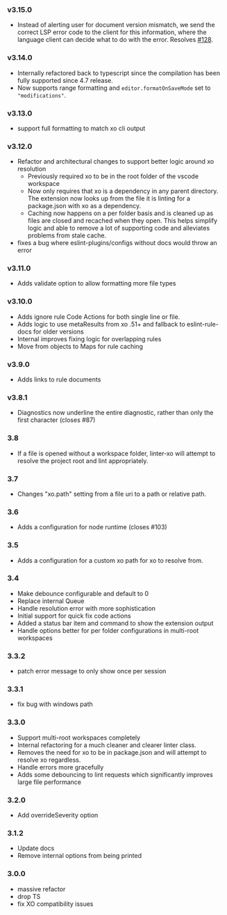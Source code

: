 ### v3.15.0

- Instead of alerting user for document version mismatch, we send the correct LSP error code to the client for this information, where the language client can decide what to do with the error. Resolves [#128](https://github.com/xojs/vscode-linter-xo/issues/128).

### v3.14.0

- Internally refactored back to typescript since the compilation has been fully supported since 4.7 release.
- Now supports range formatting and `editor.formatOnSaveMode` set to `"modifications"`.

### v3.13.0

- support full formatting to match xo cli output

### v3.12.0

- Refactor and architectural changes to support better logic around xo resolution
  - Previously required xo to be in the root folder of the vscode workspace
  - Now only requires that xo is a dependency in any parent directory. The extension now looks up from the file it is linting for a package.json with xo as a dependency.
  - Caching now happens on a per folder basis and is cleaned up as files are closed and recached when they open. This helps simplify logic and able to remove a lot of supporting code and alleviates problems from stale cache.
- fixes a bug where eslint-plugins/configs without docs would throw an error

### v3.11.0

- Adds validate option to allow formatting more file types

### v3.10.0

- Adds ignore rule Code Actions for both single line or file.
- Adds logic to use metaResults from xo .51+ and fallback to eslint-rule-docs for older versions
- Internal improves fixing logic for overlapping rules
- Move from objects to Maps for rule caching

### v3.9.0

- Adds links to rule documents

### v3.8.1

- Diagnostics now underline the entire diagnostic, rather than only the first character (closes #87)

### 3.8

- If a file is opened without a workspace folder, linter-xo will attempt to resolve the project root and lint appropriately.

### 3.7

- Changes "xo.path" setting from a file uri to a path or relative path.

### 3.6

- Adds a configuration for node runtime (closes #103)

### 3.5

- Adds a configuration for a custom xo path for xo to resolve from.

### 3.4

- Make debounce configurable and default to 0
- Replace internal Queue
- Handle resolution error with more sophistication
- Initial support for quick fix code actions
- Added a status bar item and command to show the extension output
- Handle options better for per folder configurations in multi-root workspaces

### 3.3.2

- patch error message to only show once per session

### 3.3.1

- fix bug with windows path

### 3.3.0

- Support multi-root workspaces completely
- Internal refactoring for a much cleaner and clearer linter class.
- Removes the need for xo to be in package.json and will attempt to resolve xo regardless.
- Handle errors more gracefully
- Adds some debouncing to lint requests which significantly improves large file performance

### 3.2.0

- Add overrideSeverity option

### 3.1.2

- Update docs
- Remove internal options from being printed

### 3.0.0

- massive refactor
- drop TS
- fix XO compatibility issues
